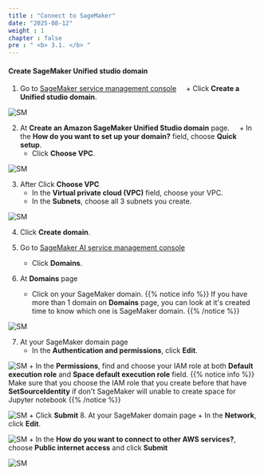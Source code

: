 ```yaml
---
title : "Connect to SageMaker"
date: "2025-08-12"
weight : 1
chapter : false
pre : " <b> 3.1. </b> "
---
```



#### Create SageMaker Unified studio domain
1. Go to [SageMaker service management console](https://console.aws.amazon.com/datazone/home)
    + Click **Create a Unified studio domain**.

![SM](/DataSciencePlatformWtihJupyterAndSageMaker/images/3.connect/001-SageMaker.png)

2. At **Create an Amazon SageMaker Unified Studio domain** page.
    + In the **How do you want to set up your domain?** field, choose **Quick setup**.
    + Click **Choose VPC**.

![SM](/DataSciencePlatformWtihJupyterAndSageMaker/images/3.connect/002-SageMaker.png)

3. After Click **Choose VPC**
    + In the **Virtual private cloud (VPC)** field, choose your VPC.
    + In the **Subnets**, choose all 3 subnets you create.

![SM](/DataSciencePlatformWtihJupyterAndSageMaker/images/3.connect/003-SageMaker.png)

4. Click **Create domain**.

5. Go to [SageMaker AI service management console](https://console.aws.amazon.com/sagemaker/home)
    + Click **Domains**.

6. At **Domains** page
    + Click on your SageMaker domain. 
{{% notice info %}}
If you have more than 1 domain on **Domains** page, you can look at it's created time to know which one is SageMaker domain. 
{{% /notice %}}

![SM](/DataSciencePlatformWtihJupyterAndSageMaker/images/3.connect/008-SageMaker.png)

7. At your SageMaker domain page
    + In the **Authentication and permissions**, click **Edit**.

![SM](/DataSciencePlatformWtihJupyterAndSageMaker/images/3.connect/009-SageMaker.png)
    + In the **Permissions**, find and choose your IAM role at both **Default execution role** and **Space default execution role** field.
{{% notice info %}}
Make sure that you choose the IAM role that you create before that have **SetSourceIdentity** if don't SageMaker will unable to create space for Jupyter notebook
{{% /notice %}}

![SM](/DataSciencePlatformWtihJupyterAndSageMaker/images/3.connect/010-SageMaker.png)
    + Click **Submit**
8. At your SageMaker domain page
    + In the **Network**, click **Edit**.

![SM](/DataSciencePlatformWtihJupyterAndSageMaker/images/3.connect/011-SageMaker.png)
    + In the **How do you want to connect to other AWS services?**, choose **Public internet access** and click **Submit**

![SM](/DataSciencePlatformWtihJupyterAndSageMaker/images/3.connect/012-SageMaker.png)